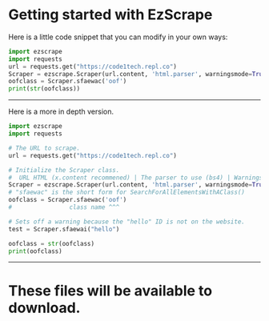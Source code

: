 # Getting started with EzScrape

Here is a little code snippet that you can modify in your own ways:  
```python
import ezscrape
import requests
url = requests.get("https://code1tech.repl.co")
Scraper = ezscrape.Scraper(url.content, 'html.parser', warningsmode=True)
oofclass = Scraper.sfaewac('oof')
print(str(oofclass))
```
------
Here is a more in depth version.  
```python
import ezscrape
import requests

# The URL to scrape.
url = requests.get("https://code1tech.repl.co")

# Initialize the Scraper class.
#  URL HTML (x.content recommened) | The parser to use (bs4) | Warnings mode turns off exceptions. Default is "False".
Scraper = ezscrape.Scraper(url.content, 'html.parser', warningsmode=True)
# "sfaewac" is the short form for SearchForAllElementsWithAClass()
oofclass = Scraper.sfaewac('oof')
#                class name ^^^

# Sets off a warning because the "hello" ID is not on the website.
test = Scraper.sfaewai("hello")

oofclass = str(oofclass)
print(oofclass)
```
----------
# These files will be available to download.
